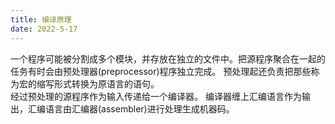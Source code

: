 ```yaml
---
title: 编译原理
date: 2022-5-17
---
```


一个程序可能被分割成多个模块，并存放在独立的文件中。把源程序聚合在一起的任务有时会由预处理器(preprocessor)程序独立完成。  预处理起还负责把那些称为宏的缩写形式转换为原语言的语句。  
经过预处理的源程序作为输入传递给一个编译器。 编译器缠上汇编语言作为输出，汇编语言由汇编器(assembler)进行处理生成机器码。  




